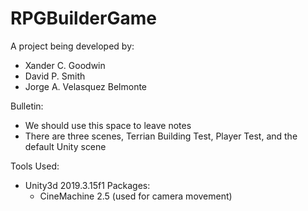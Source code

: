 # RPGBuilderGame

A project being developed by:
- Xander C. Goodwin
- David P. Smith
- Jorge A. Velasquez Belmonte

Bulletin:
- We should use this space to leave notes
- There are three scenes, Terrian Building Test, Player Test, and the default Unity scene

Tools Used:
- Unity3d 2019.3.15f1
  Packages:
  - CineMachine 2.5 (used for camera movement)
